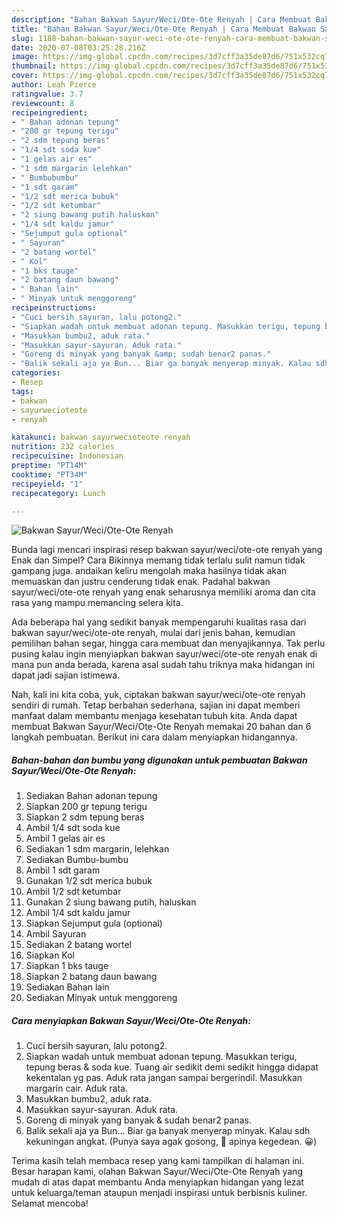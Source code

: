 ```yaml
---
description: "Bahan Bakwan Sayur/Weci/Ote-Ote Renyah | Cara Membuat Bakwan Sayur/Weci/Ote-Ote Renyah Yang Paling Enak"
title: "Bahan Bakwan Sayur/Weci/Ote-Ote Renyah | Cara Membuat Bakwan Sayur/Weci/Ote-Ote Renyah Yang Paling Enak"
slug: 1188-bahan-bakwan-sayur-weci-ote-ote-renyah-cara-membuat-bakwan-sayur-weci-ote-ote-renyah-yang-paling-enak
date: 2020-07-08T03:25:28.216Z
image: https://img-global.cpcdn.com/recipes/3d7cff3a35de87d6/751x532cq70/bakwan-sayurweciote-ote-renyah-foto-resep-utama.jpg
thumbnail: https://img-global.cpcdn.com/recipes/3d7cff3a35de87d6/751x532cq70/bakwan-sayurweciote-ote-renyah-foto-resep-utama.jpg
cover: https://img-global.cpcdn.com/recipes/3d7cff3a35de87d6/751x532cq70/bakwan-sayurweciote-ote-renyah-foto-resep-utama.jpg
author: Leah Pierce
ratingvalue: 3.7
reviewcount: 8
recipeingredient:
- " Bahan adonan tepung"
- "200 gr tepung terigu"
- "2 sdm tepung beras"
- "1/4 sdt soda kue"
- "1 gelas air es"
- "1 sdm margarin lelehkan"
- " Bumbubumbu"
- "1 sdt garam"
- "1/2 sdt merica bubuk"
- "1/2 sdt ketumbar"
- "2 siung bawang putih haluskan"
- "1/4 sdt kaldu jamur"
- "Sejumput gula optional"
- " Sayuran"
- "2 batang wortel"
- " Kol"
- "1 bks tauge"
- "2 batang daun bawang"
- " Bahan lain"
- " Minyak untuk menggoreng"
recipeinstructions:
- "Cuci bersih sayuran, lalu potong2."
- "Siapkan wadah untuk membuat adonan tepung. Masukkan terigu, tepung beras &amp; soda kue. Tuang air sedikit demi sedikit hingga didapat kekentalan yg pas. Aduk rata jangan sampai bergerindil. Masukkan margarin cair. Aduk rata."
- "Masukkan bumbu2, aduk rata."
- "Masukkan sayur-sayuran. Aduk rata."
- "Goreng di minyak yang banyak &amp; sudah benar2 panas."
- "Balik sekali aja ya Bun... Biar ga banyak menyerap minyak. Kalau sdh kekuningan angkat. (Punya saya agak gosong, 🙈 apinya kegedean. 😀)"
categories:
- Resep
tags:
- bakwan
- sayurwecioteote
- renyah

katakunci: bakwan sayurwecioteote renyah 
nutrition: 232 calories
recipecuisine: Indonesian
preptime: "PT14M"
cooktime: "PT34M"
recipeyield: "1"
recipecategory: Lunch

---
```



![Bakwan Sayur/Weci/Ote-Ote Renyah](https://img-global.cpcdn.com/recipes/3d7cff3a35de87d6/751x532cq70/bakwan-sayurweciote-ote-renyah-foto-resep-utama.jpg)

Bunda lagi mencari inspirasi resep bakwan sayur/weci/ote-ote renyah yang Enak dan Simpel? Cara Bikinnya memang tidak terlalu sulit namun tidak gampang juga. andaikan keliru mengolah maka hasilnya tidak akan memuaskan dan justru cenderung tidak enak. Padahal bakwan sayur/weci/ote-ote renyah yang enak seharusnya memiliki aroma dan cita rasa yang mampu memancing selera kita.

Ada beberapa hal yang sedikit banyak mempengaruhi kualitas rasa dari bakwan sayur/weci/ote-ote renyah, mulai dari jenis bahan, kemudian pemilihan bahan segar, hingga cara membuat dan menyajikannya. Tak perlu pusing kalau ingin menyiapkan bakwan sayur/weci/ote-ote renyah enak di mana pun anda berada, karena asal sudah tahu triknya maka hidangan ini dapat jadi sajian istimewa.




Nah, kali ini kita coba, yuk, ciptakan bakwan sayur/weci/ote-ote renyah sendiri di rumah. Tetap berbahan sederhana, sajian ini dapat memberi manfaat dalam membantu menjaga kesehatan tubuh kita. Anda dapat membuat Bakwan Sayur/Weci/Ote-Ote Renyah memakai 20 bahan dan 6 langkah pembuatan. Berikut ini cara dalam menyiapkan hidangannya.

<!--inarticleads1-->

##### Bahan-bahan dan bumbu yang digunakan untuk pembuatan Bakwan Sayur/Weci/Ote-Ote Renyah:

1. Sediakan  Bahan adonan tepung
1. Siapkan 200 gr tepung terigu
1. Siapkan 2 sdm tepung beras
1. Ambil 1/4 sdt soda kue
1. Ambil 1 gelas air es
1. Sediakan 1 sdm margarin, lelehkan
1. Sediakan  Bumbu-bumbu
1. Ambil 1 sdt garam
1. Gunakan 1/2 sdt merica bubuk
1. Ambil 1/2 sdt ketumbar
1. Gunakan 2 siung bawang putih, haluskan
1. Ambil 1/4 sdt kaldu jamur
1. Siapkan Sejumput gula (optional)
1. Ambil  Sayuran
1. Sediakan 2 batang wortel
1. Siapkan  Kol
1. Siapkan 1 bks tauge
1. Siapkan 2 batang daun bawang
1. Sediakan  Bahan lain
1. Sediakan  Minyak untuk menggoreng




<!--inarticleads2-->

##### Cara menyiapkan Bakwan Sayur/Weci/Ote-Ote Renyah:

1. Cuci bersih sayuran, lalu potong2.
1. Siapkan wadah untuk membuat adonan tepung. Masukkan terigu, tepung beras &amp; soda kue. Tuang air sedikit demi sedikit hingga didapat kekentalan yg pas. Aduk rata jangan sampai bergerindil. Masukkan margarin cair. Aduk rata.
1. Masukkan bumbu2, aduk rata.
1. Masukkan sayur-sayuran. Aduk rata.
1. Goreng di minyak yang banyak &amp; sudah benar2 panas.
1. Balik sekali aja ya Bun... Biar ga banyak menyerap minyak. Kalau sdh kekuningan angkat. (Punya saya agak gosong, 🙈 apinya kegedean. 😀)




Terima kasih telah membaca resep yang kami tampilkan di halaman ini. Besar harapan kami, olahan Bakwan Sayur/Weci/Ote-Ote Renyah yang mudah di atas dapat membantu Anda menyiapkan hidangan yang lezat untuk keluarga/teman ataupun menjadi inspirasi untuk berbisnis kuliner. Selamat mencoba!
